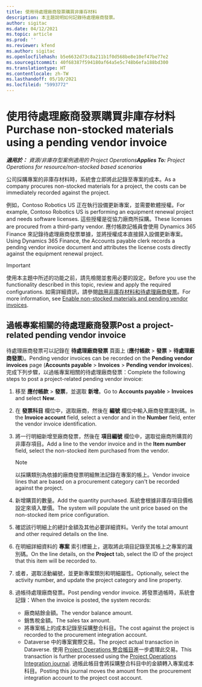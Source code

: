 ```yaml
---
title: 使用待處理廠商發票購買非庫存材料
description: 本主題說明如何記錄待處理廠商發票。
author: sigitac
ms.date: 04/12/2021
ms.topic: article
ms.prod: ''
ms.reviewer: kfend
ms.author: sigitac
ms.openlocfilehash: b5e6632d73c8a211b1f0d568be8e10ef47be77e2
ms.sourcegitcommit: 40f68387f594180af64a5e5c748b6efa188bd300
ms.translationtype: HT
ms.contentlocale: zh-TW
ms.lasthandoff: 05/10/2021
ms.locfileid: "5993772"
---
```

# <a name="purchase-non-stocked-materials-using-a-pending-vendor-invoice"></a><span data-ttu-id="b08c3-103">使用待處理廠商發票購買非庫存材料</span><span class="sxs-lookup"><span data-stu-id="b08c3-103">Purchase non-stocked materials using a pending vendor invoice</span></span>

<span data-ttu-id="b08c3-104">_**適用於：** 資源/非庫存型案例適用的 Project Operations_</span><span class="sxs-lookup"><span data-stu-id="b08c3-104">_**Applies To:** Project Operations for resource/non-stocked based scenarios_</span></span>

<span data-ttu-id="b08c3-105">公司採購專案的非庫存材料時，系統會立即將此記錄至專案的成本。</span><span class="sxs-lookup"><span data-stu-id="b08c3-105">As a company procures non-stocked materials for a project, the costs can be immediately recorded against the project.</span></span> 

<span data-ttu-id="b08c3-106">例如，Contoso Robotics US 正在執行設備更新專案，並需要軟體授權。</span><span class="sxs-lookup"><span data-stu-id="b08c3-106">For example, Contoso Robotics US is performing an equipment renewal project and needs software licenses.</span></span> <span data-ttu-id="b08c3-107">這些授權是從協力廠商所採購。</span><span class="sxs-lookup"><span data-stu-id="b08c3-107">These licenses are procured from a third-party vendor.</span></span>  <span data-ttu-id="b08c3-108">應付帳款記帳員會使用 Dynamics 365 Finance 來記錄待處理廠商發票單據，並將授權成本直接歸入設備更新專案。</span><span class="sxs-lookup"><span data-stu-id="b08c3-108">Using Dynamics 365 Finance, the Accounts payable clerk records a pending vendor invoice document and attributes the license costs directly against the equipment renewal project.</span></span> 

> [!IMPORTANT]
> <span data-ttu-id="b08c3-109">使用本主題中所述的功能之前，請先檢閱並套用必要的設定。</span><span class="sxs-lookup"><span data-stu-id="b08c3-109">Before you use the functionality described in this topic, review and apply the required configurations.</span></span> <span data-ttu-id="b08c3-110">如需詳細資訊，請參閱[啟用非庫存材料和待處理廠商發票](configure-materials-nonstocked.md)。</span><span class="sxs-lookup"><span data-stu-id="b08c3-110">For more information, see [Enable non-stocked materials and pending vendor invoices](configure-materials-nonstocked.md).</span></span> 

## <a name="post-a-project-related-pending-vendor-invoice"></a><span data-ttu-id="b08c3-111">過帳專案相關的待處理廠商發票</span><span class="sxs-lookup"><span data-stu-id="b08c3-111">Post a project-related pending vendor invoice</span></span> 

<span data-ttu-id="b08c3-112">待處理廠商發票可以記錄在 **待處理廠商發票** 頁面上 (**應付帳款** > **發票** > **待處理廠商發票**)。</span><span class="sxs-lookup"><span data-stu-id="b08c3-112">Pending vendor invoices can be recorded on the **Pending vendor invoices** page (**Accounts payable** > **Invoices** > **Pending vendor invoices**).</span></span> <span data-ttu-id="b08c3-113">完成下列步驟，以過帳專案相關的待處理廠商發票：</span><span class="sxs-lookup"><span data-stu-id="b08c3-113">Complete the following steps to post a project-related pending vendor invoice:</span></span>

1. <span data-ttu-id="b08c3-114">移至 **應付帳款** > **發票**，並選取 **新增**。</span><span class="sxs-lookup"><span data-stu-id="b08c3-114">Go to **Accounts payable** > **Invoices** and select **New**.</span></span> 
2. <span data-ttu-id="b08c3-115">在 **發票科目** 欄位中，選取廠商，然後在 **編號** 欄位中輸入廠商發票識別碼。</span><span class="sxs-lookup"><span data-stu-id="b08c3-115">In the **Invoice account** field, select a vendor and in the **Number** field, enter the vendor invoice identification.</span></span>
3. <span data-ttu-id="b08c3-116">將一行明細新增至廠商發票，然後在 **項目編號** 欄位中，選取從廠商所購買的非庫存項目。</span><span class="sxs-lookup"><span data-stu-id="b08c3-116">Add a line to the vendor invoice and in the **Item number** field, select the non-stocked item purchased from the vendor.</span></span> 

    > [!NOTE]
    > <span data-ttu-id="b08c3-117">以採購類別為依據的廠商發票明細無法記錄在專案的帳上。</span><span class="sxs-lookup"><span data-stu-id="b08c3-117">Vendor invoice lines that are based on a procurement category can't be recorded against the project.</span></span> 
    
5. <span data-ttu-id="b08c3-118">新增購買的數量。</span><span class="sxs-lookup"><span data-stu-id="b08c3-118">Add the quantity purchased.</span></span> <span data-ttu-id="b08c3-119">系統會根據非庫存項目價格設定來填入單價。</span><span class="sxs-lookup"><span data-stu-id="b08c3-119">The system will populate the unit price based on the non-stocked item price configuration.</span></span> 
6. <span data-ttu-id="b08c3-120">確認該行明細上的總計金額及其他必要詳細資料。</span><span class="sxs-lookup"><span data-stu-id="b08c3-120">Verify the total amount and other required details on the line.</span></span>
7. <span data-ttu-id="b08c3-121">在明細詳細資料的 **專案** 索引標籤上，選取將此項目記錄至其帳上之專案的識別碼。</span><span class="sxs-lookup"><span data-stu-id="b08c3-121">On the line details, on the **Project** tab, select the ID of the project that this item will be recorded to.</span></span>
8. <span data-ttu-id="b08c3-122">或者，選取活動編號，並更新專案類別和明細屬性。</span><span class="sxs-lookup"><span data-stu-id="b08c3-122">Optionally, select the activity number, and update the project category and line property.</span></span>
9. <span data-ttu-id="b08c3-123">過帳待處理廠商發票。</span><span class="sxs-lookup"><span data-stu-id="b08c3-123">Post pending vendor invoice.</span></span> <span data-ttu-id="b08c3-124">將發票過帳時，系統會記錄：</span><span class="sxs-lookup"><span data-stu-id="b08c3-124">When the invoice is posted, the system records:</span></span>
    
    - <span data-ttu-id="b08c3-125">廠商結餘金額。</span><span class="sxs-lookup"><span data-stu-id="b08c3-125">The vendor balance amount.</span></span>
    - <span data-ttu-id="b08c3-126">銷售稅金額。</span><span class="sxs-lookup"><span data-stu-id="b08c3-126">The sales tax amount.</span></span>
    - <span data-ttu-id="b08c3-127">將專案帳上的成本記錄至採購整合科目。</span><span class="sxs-lookup"><span data-stu-id="b08c3-127">The cost against the project is recorded to the procurement integration account.</span></span>
    - <span data-ttu-id="b08c3-128">Dataverse 中的專案實際交易。</span><span class="sxs-lookup"><span data-stu-id="b08c3-128">The project actual transaction in Dataverse.</span></span> <span data-ttu-id="b08c3-129">使用 [Project Operations 整合帳目](../project-accounting/project-operations-integration-journal.md)進一步處理此交易。</span><span class="sxs-lookup"><span data-stu-id="b08c3-129">This transaction is further processed using the [Project Operations Integration journal](../project-accounting/project-operations-integration-journal.md).</span></span> <span data-ttu-id="b08c3-130">過帳此帳目會將採購整合科目中的金額轉入專案成本科目。</span><span class="sxs-lookup"><span data-stu-id="b08c3-130">Posting this journal moves the amount from the procurement integration account to the project cost account.</span></span>
